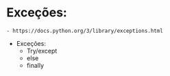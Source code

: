 # Exceções:

    - https://docs.python.org/3/library/exceptions.html
   

- Exceções:
    - Try/except
    - else
    - finally


